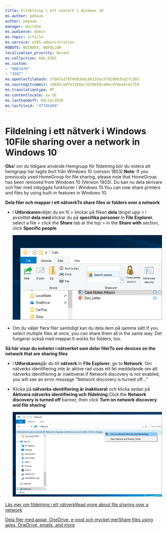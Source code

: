 ```yaml
---
title: Fildelning i ett nätverk i Windows 10
ms.author: pebaum
author: pebaum
manager: mnirkhe
ms.audience: Admin
ms.topic: article
ms.service: o365-administration
ROBOTS: NOINDEX, NOFOLLOW
localization_priority: Normal
ms.collection: Adm_O365
ms.custom:
- "9001476"
- "3507"
ms.openlocfilehash: 3fb07e2f870d93ddcb6133ac5fd290935a27c583
ms.sourcegitcommit: c6692ce0fa1358ec3529e59ca0ecdfdea4cdc759
ms.translationtype: MT
ms.contentlocale: sv-SE
ms.lasthandoff: 09/14/2020
ms.locfileid: "47745409"
---
```

# <a name="file-sharing-over-a-network-in-windows-10"></a><span data-ttu-id="56f01-102">Fildelning i ett nätverk i Windows 10</span><span class="sxs-lookup"><span data-stu-id="56f01-102">File sharing over a network in Windows 10</span></span>

<span data-ttu-id="56f01-103">**Obs**! om du tidigare använde Hemgrupp för fildelning bör du notera att hemgrupp har tagits bort från Windows 10 (version 1803).</span><span class="sxs-lookup"><span data-stu-id="56f01-103">**Note**: If you previously used HomeGroup for file sharing, please note that HomeGroup has been removed from Windows 10 (Version 1803).</span></span> <span data-ttu-id="56f01-104">Du kan nu dela skrivare och filer med inbyggda funktioner i Windows 10.</span><span class="sxs-lookup"><span data-stu-id="56f01-104">You can now share printers and files by using built-in features in Windows 10.</span></span>

<span data-ttu-id="56f01-105">**Dela filer och mappar i ett nätverk**</span><span class="sxs-lookup"><span data-stu-id="56f01-105">**To share files or folders over a network**</span></span>

- <span data-ttu-id="56f01-106">I **Utforskaren**väljer du en fil > klickar på fliken **dela** längst upp > i avsnittet **dela med** klickar du på **specifika personer**.</span><span class="sxs-lookup"><span data-stu-id="56f01-106">In **File Explorer**, select a file > click the **Share** tab at the top > in the **Share with** section, click **Specific people**.</span></span>

    ![Dela en fil med vissa personer.](media/share-with-specific-people.png)
          
- <span data-ttu-id="56f01-108">Om du väljer flera filer samtidigt kan du dela dem på samma sätt.</span><span class="sxs-lookup"><span data-stu-id="56f01-108">If you select multiple files at once, you can share them all in the same way.</span></span> <span data-ttu-id="56f01-109">Det fungerar också med mappar.</span><span class="sxs-lookup"><span data-stu-id="56f01-109">It works for folders, too.</span></span>

<span data-ttu-id="56f01-110">**Så här visar du enheter i nätverket som delar filer**</span><span class="sxs-lookup"><span data-stu-id="56f01-110">**To see devices on the network that are sharing files**</span></span>

- <span data-ttu-id="56f01-111">I **Utforskaren**går du till **nätverk**.</span><span class="sxs-lookup"><span data-stu-id="56f01-111">In **File Explorer**, go to **Network**.</span></span> <span data-ttu-id="56f01-112">Om nätverks identifiering inte är aktive rad visas ett fel meddelande om att nätverks identifiering är inaktiverat.</span><span class="sxs-lookup"><span data-stu-id="56f01-112">If Network discovery is not enabled, you will see an error message "Network discovery is turned off..."</span></span>

- <span data-ttu-id="56f01-113">Klicka på **nätverks identifiering är inaktiverat** och klicka sedan på **Aktivera nätverks identifiering och fildelning**.</span><span class="sxs-lookup"><span data-stu-id="56f01-113">Click the **Network discovery is turned off** banner, then click **Turn on network discovery and file sharing**.</span></span>

    ![Aktivera nätverks identifiering och fildelning.](media/turn-on-network-discovery.png)

[<span data-ttu-id="56f01-115">Läs mer om fildelning i ett nätverk</span><span class="sxs-lookup"><span data-stu-id="56f01-115">Read more about file sharing over a network</span></span>](https://support.microsoft.com/help/4092694/windows-10-file-sharing-over-a-network)

[<span data-ttu-id="56f01-116">Dela filer med appar, OneDrive, e-post och mycket mer</span><span class="sxs-lookup"><span data-stu-id="56f01-116">Share files using apps, OneDrive, emails, and more</span></span>](https://support.microsoft.com/help/4027674/windows-10-share-files-in-file-explorer)
